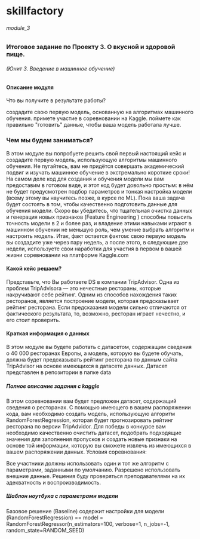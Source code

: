 # skillfactory

###### module_3

### Итоговое задание по Проекту 3. О вкусной и здоровой пище.

###### (Юнит 3. Введение в машинное обучение)

#### Описание модуля
Что вы получите в результате работы?

создадите свою первую модель, основанную на алгоритмах машинного обучения.
примете участие в соревновании на Kaggle.
поймете как правильно "готовить" данные, чтобы ваша модель работала лучше.

### Чем мы будем заниматься?
В этом модуле вы попробуете решить свой первый настоящий кейс и создадите первую модель, использующую алгоритмы машинного обучения.
Не пугайтесь, вам не придётся совершать академический подвиг и изучать машинное обучение в экстремально короткие сроки! На самом деле код для создания и обучения модели мы вам предоставим в готовом виде, и этот код будет довольно простым: в нём не будет предусмотрен подбор параметров и тонкая настройка модели (всему этому вы научитесь позже, в курсе по ML). Пока ваша задача будет состоять в том, чтобы качественно подготовить данные для обучения модели. Скоро вы убедитесь, что тщательная очистка данных и генерация новых признаков (Feature Engineering ) способны повысить точность модели в 2 и более раз, и владение этими навыками играют в машинном обучении не меньшую роль, чем умение выбрать алгоритм и настроить модель.
Итак, факт остается фактом: свою первую модель вы создадите уже через пару недель, а после этого, в следующие две недели, используете свои наработки для участия в первом в вашей жизни соревновании на платформе Kaggle.com

#### Какой кейс решаем?
Представьте, что Вы работаете DS в компании TripAdvisor. Одна из проблем TripAdvisorа — это нечестные рестораны, которые накручивают себе рейтинг. Одним из способов нахождения таких ресторанов, является построение модели, которая предсказывает рейтинг ресторана. Если предсказания модели сильно отличаются от фактического результата, то, возможно, ресторан играет нечестно, и его стоит проверить.

#### Краткая информация о данных
В этом модуле вы будете работать с датасетом, содержащим сведения о 40 000 ресторанах Европы, а модель, которую вы будете обучать, должна будет предсказывать рейтинг ресторана по данным сайта TripAdvisor на основе имеющихся в датасете данных.
Датасет представлен в репозитории в папке data

##### Полное описание задания с kaggle
В этом соревновании вам будет предложен датасет, содержащий сведения о ресторанах. С помощью имеющего в вашем распоряжении кода, вам необходимо создать модель, использующую алгоритм RandomForestRegression, которая будет прогнозировать рейтинг ресторана по версии TripAdvidor.
Для победы в конкурсе вам необходимо качественно очистить датасет, подобрать подходящие значения для заполнения пропусков и создать новые признаки на основе той информации, которую вы сможете извлечь из имеющихся в вашем распоряжении данных.
Условия соревнования:

Все участники должны использовать один и тот же алгоритм с параметрами, заданными по умолчанию.
Разрешено использовать внешние данные.
Решения буду проверяться преподавателями на их адекватность и воспроизводимость.

##### Шаблон ноутбука с параметрами модели
Базовое решение (Baseline) содержит настройки для модели (RandomForestRegression) == model = RandomForestRegressor(n_estimators=100, verbose=1, n_jobs=-1, random_state=RANDOM_SEED)